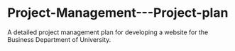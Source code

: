 # Project-Management---Project-plan
A detailed project management plan for developing a website for the Business Department of University. 

